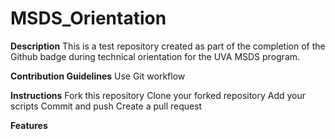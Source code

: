 # MSDS_Orientation
**Description**
This is a test repository created as part of the completion of the Github badge during technical orientation for the UVA MSDS program.

**Contribution Guidelines**
Use Git workflow

**Instructions**
Fork this repository
Clone your forked repository
Add your scripts
Commit and push
Create a pull request

**Features**


